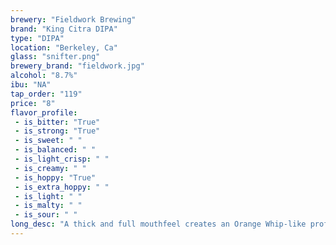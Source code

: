 ```yaml
---
brewery: "Fieldwork Brewing"
brand: "King Citra DIPA"
type: "DIPA"
location: "Berkeley, Ca"
glass: "snifter.png"
brewery_brand: "fieldwork.jpg"
alcohol: "8.7%"
ibu: "NA"
tap_order: "119"
price: "8"
flavor_profile:
 - is_bitter: "True"
 - is_strong: "True"
 - is_sweet: " "
 - is_balanced: " "
 - is_light_crisp: " "
 - is_creamy: " "
 - is_hoppy: "True"
 - is_extra_hoppy: " "
 - is_light: " "
 - is_malty: " "
 - is_sour: " "
long_desc: "A thick and full mouthfeel creates an Orange Whip-like profile that sticks to the palate with a refreshingly dessert-esque fervor, slowly giving way to a soft bite of carbonation."
---
```

